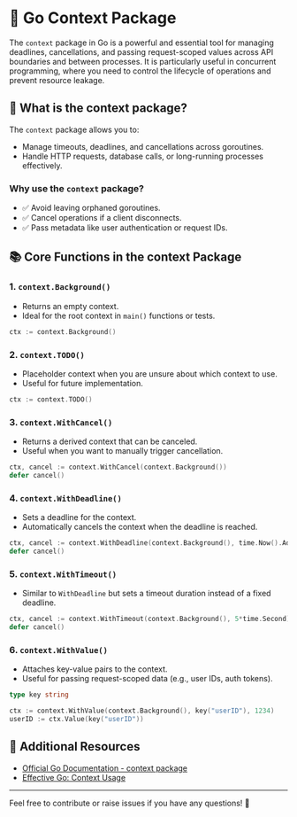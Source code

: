# 📖 Go Context Package

The `context` package in Go is a powerful and essential tool for managing deadlines, cancellations, and passing request-scoped values across API boundaries and between processes. It is particularly useful in concurrent programming, where you need to control the lifecycle of operations and prevent resource leakage.

## 🧠 What is the context package?

The `context` package allows you to:

- Manage timeouts, deadlines, and cancellations across goroutines.
- Handle HTTP requests, database calls, or long-running processes effectively.

### Why use the `context` package?

- ✅ Avoid leaving orphaned goroutines.
- ✅ Cancel operations if a client disconnects.
- ✅ Pass metadata like user authentication or request IDs.

## 📚 Core Functions in the context Package

### 1. `context.Background()`
- Returns an empty context.
- Ideal for the root context in `main()` functions or tests.

```go
ctx := context.Background()
```

### 2. `context.TODO()`
- Placeholder context when you are unsure about which context to use.
- Useful for future implementation.

```go
ctx := context.TODO()
```

### 3. `context.WithCancel()`
- Returns a derived context that can be canceled.
- Useful when you want to manually trigger cancellation.

```go
ctx, cancel := context.WithCancel(context.Background())
defer cancel()
```

### 4. `context.WithDeadline()`
- Sets a deadline for the context.
- Automatically cancels the context when the deadline is reached.

```go
ctx, cancel := context.WithDeadline(context.Background(), time.Now().Add(5*time.Second))
defer cancel()
```

### 5. `context.WithTimeout()`
- Similar to `WithDeadline` but sets a timeout duration instead of a fixed deadline.

```go
ctx, cancel := context.WithTimeout(context.Background(), 5*time.Second)
defer cancel()
```

### 6. `context.WithValue()`
- Attaches key-value pairs to the context.
- Useful for passing request-scoped data (e.g., user IDs, auth tokens).

```go
type key string

ctx := context.WithValue(context.Background(), key("userID"), 1234)
userID := ctx.Value(key("userID"))
```

## 📘 Additional Resources
- [Official Go Documentation - context package](https://pkg.go.dev/context)
- [Effective Go: Context Usage](https://golang.org/doc/effective_go.html#context)

---

Feel free to contribute or raise issues if you have any questions! 🚀

